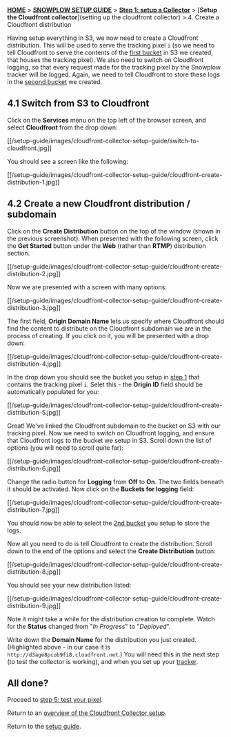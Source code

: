 [**HOME**](Home) > [**SNOWPLOW SETUP GUIDE**](Setting-up-Snowplow) > [**Step 1: setup a Collector**](Setting-up-a-collector) > [**Setup the Cloudfront collector**](setting up the cloudfront collector) > 4. Create a Cloudfront distribution

Having setup everything in S3, we now need to create a Cloudfront distribution. This will be used to serve the tracking pixel `i` (so we need to tell Cloudfront to serve the contents of the [first bucket](1-Setup-a-bucket-on-S3-for-the-pixel) in S3 we created, that houses the tracking pixel). We also need to switch on Cloudfront logging, so that every request made for the tracking pixel by the Snowplow tracker will be logged. Again, we need to tell Cloudfront to store these logs in the [second bucket](3-create-a-bucket-for-cloudfront-logs) we created.

## 4.1 Switch from S3 to Cloudfront

Click on the **Services** menu on the top left of the browser screen, and select **Cloudfront** from the drop down:

[[/setup-guide/images/cloudfront-collector-setup-guide/switch-to-cloudfront.jpg]]

You should see a screen like the following:

[[/setup-guide/images/cloudfront-collector-setup-guide/cloudfront-create-distribution-1.jpg]]

## 4.2 Create a new Cloudfront distribution / subdomain

Click on the **Create Distribution** button on the top of the window (shown in the previous screenshot). When presented with the following screen, click the **Get Started** button under the   **Web** (rather than **RTMP**) distribution section.

[[/setup-guide/images/cloudfront-collector-setup-guide/cloudfront-create-distribution-2.jpg]]

Now we are presented with a screen with many options:

[[/setup-guide/images/cloudfront-collector-setup-guide/cloudfront-create-distribution-3.jpg]]

The first field, **Origin Domain Name** lets us specify where Cloudfront should find the content to distribute on the Cloudfront subdomain we are in the process of creating. If you click on it, you will be presented with a drop down:

[[/setup-guide/images/cloudfront-collector-setup-guide/cloudfront-create-distribution-4.jpg]]

In the drop down you should see the bucket you setup in [step 1](1-Setup-a-bucket-on-S3-for-the-pixel) that contains the tracking pixel `i`. Selet this - the **Origin ID** field should be automatically populated for you:

[[/setup-guide/images/cloudfront-collector-setup-guide/cloudfront-create-distribution-5.jpg]]

Great! We've linked the Cloudfront subdomain to the bucket on S3 with our tracking pixel. Now we need to switch on Cloudfront logging, and ensure that Cloudfront logs to the bucket we setup in S3. Scroll down the list of options (you will need to scroll quite far):

[[/setup-guide/images/cloudfront-collector-setup-guide/cloudfront-create-distribution-6.jpg]]

Change the radio button for **Logging** from **Off** to **On**. The two fields beneath it should be activated. Now click on the **Buckets for logging** field:

[[/setup-guide/images/cloudfront-collector-setup-guide/cloudfront-create-distribution-7.jpg]]

You should now be able to select the [2nd bucket](3-create-a-bucket-for-cloudfront-logs) you setup to store the logs.

Now all you need to do is tell Cloudfront to create the distribution. Scroll down to the end of the options and select the **Create Distribution** button:

[[/setup-guide/images/cloudfront-collector-setup-guide/cloudfront-create-distribution-8.jpg]]

You should see your new distribution listed:

[[/setup-guide/images/cloudfront-collector-setup-guide/cloudfront-create-distribution-9.jpg]]

Note it might take a while for the distribution creation to complete. Watch for the **Status** changed from "*In Progress*" to "*Deployed*". 

Write down the **Domain Name** for the distribution you just created. (Highlighted above - in our case it is `http://d3age8pcob9fi8.cloudfront.net`.) You will need this in the next step (to test the collector is working), and when you set up your [tracker](choosing-a-tracker).

## All done?

Proceed to [step 5: test your pixel](5-Test-your-pixel).

Return to an [overview of the Cloudfront Collector setup](Setting-up-the-Cloudfront-collector).

Return to the [setup guide](setting-up-Snowplow).